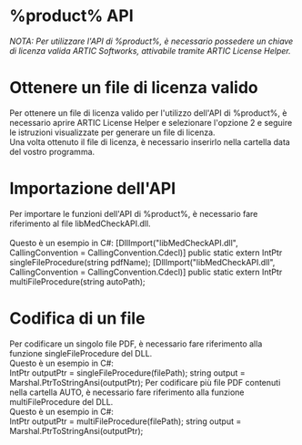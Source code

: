 # %product% API

_NOTA: Per utilizzare l'API di %product%, è necessario possedere un chiave di licenza valida ARTIC Softworks, attivabile tramite ARTIC License Helper._

# **Ottenere un file di licenza valido**
Per ottenere un file di licenza valido per l'utilizzo dell'API di %product%, è necessario aprire ARTIC License Helper e selezionare l'opzione <shortcut>2</shortcut> e seguire le istruzioni visualizzate per generare un file di licenza.<br>Una volta ottenuto il file di licenza, è necessario inserirlo nella cartella <shortcut>data</shortcut> del vostro programma.

# **Importazione dell'API**
Per importare le funzioni dell'API di %product%, è necessario fare riferimento al file  <shortcut>libMedCheckAPI.dll</shortcut>.<br><br>Questo è un esempio in C#:
<code-block>
            [DllImport("libMedCheckAPI.dll", CallingConvention = CallingConvention.Cdecl)]
            public static extern IntPtr singleFileProcedure(string pdfName);
            [DllImport("libMedCheckAPI.dll", CallingConvention = CallingConvention.Cdecl)]
            public static extern IntPtr multiFileProcedure(string autoPath);
</code-block>

# **Codifica di un file**

<tabs>
    <tab title="Singolo file">
        Per codificare un singolo file PDF, è necessario fare riferimento alla funzione <shortcut>singleFileProcedure</shortcut> del DLL.<br>Questo è un esempio in C#:<br>
        <code-block>
            IntPtr outputPtr = singleFileProcedure(filePath);
            string output = Marshal.PtrToStringAnsi(outputPtr);
        </code-block>
    </tab>
    <tab title="Più file">
        Per codificare più file PDF contenuti nella cartella <shortcut>AUTO</shortcut>, è necessario fare riferimento alla funzione <shortcut>multiFileProcedure</shortcut> del DLL.<br>Questo è un esempio in C#:<br>
        <code-block>
            IntPtr outputPtr = multiFileProcedure(filePath);
            string output = Marshal.PtrToStringAnsi(outputPtr);
        </code-block>
    </tab>
</tabs>